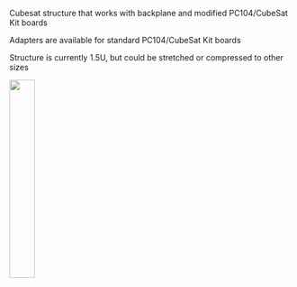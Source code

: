 Cubesat structure that works with backplane and modified PC104/CubeSat Kit boards

Adapters are available for standard PC104/CubeSat Kit boards 

Structure is currently 1.5U, but could be stretched or compressed to other sizes

<img src="https://user-images.githubusercontent.com/20131698/159480492-40894c76-809d-421c-b8eb-69ff586b85e7.jpg" width="30%"/>
